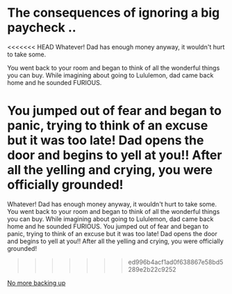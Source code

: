 # The consequences of ignoring a big paycheck ..

<<<<<<< HEAD
Whatever!  Dad has enough money anyway, it wouldn't hurt to take some.

You went back to your room and began to think of all the wonderful things you can buy.  While imagining about going to Lululemon, dad came back home and he sounded FURIOUS.

You jumped out of fear and began to panic, trying to think of an excuse but it was too late!  Dad opens the door and begins to yell at you!!  After all the yelling and crying, you were officially **grounded**!
=======
Whatever!  Dad has enough money anyway, it wouldn't hurt to take some.  You went back to your room and began to think of all the wonderful things you can buy.  While imagining about going to Lululemon, dad came back home and he sounded FURIOUS.  You jumped out of fear and began to panic, trying to think of an excuse but it was too late!  Dad opens the door and begins to yell at you!!  After all the yelling and crying, you were officially grounded!
>>>>>>> ed996b4acf1ad0f638867e58bd5289e2b22c9252

[No more backing up](../explore/grounded.md)

